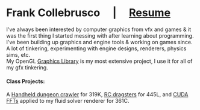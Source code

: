 # Frank Collebrusco &nbsp; &nbsp; | &nbsp; &nbsp; [Resume](https://drive.google.com/uc?export=download&id=1NLmbKekMYF17RRaYs-O7q0AstGYq_9Ws)

I've always been interested by computer graphics from vfx and games & it was the first thing I started messing with after learning about programming. I've been building up graphics and engine tools & working on games since. A lot of tinkering, experimenting with engine designs, renderers, physics sims, etc.     
My OpenGL [Graphics Library](https://github.com/collebrusco/flgl) is my most extensive project, I use it for all of my gfx tinkering. 

    
#### Class Projects: 
A [Handheld dungeon crawler](https://github.com/collebrusco/ECE-319K-game-competition) for 319K, [RC dragsters](https://github.com/collebrusco/ECE-445L-final-project) for 445L, and [CUDA FFTs](https://github.com/collebrusco/361C-term-project) applied to my fluid solver renderer for 361C.    
